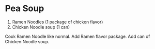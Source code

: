 # Pea Soup

1. Ramen Noodles (1 package of chicken flavor)
2. Chicken Noodle soup (1 can)

Cook Ramen Noodle like normal.
Add Ramen flavor package.
Add can of Chicken Noodle soup.
